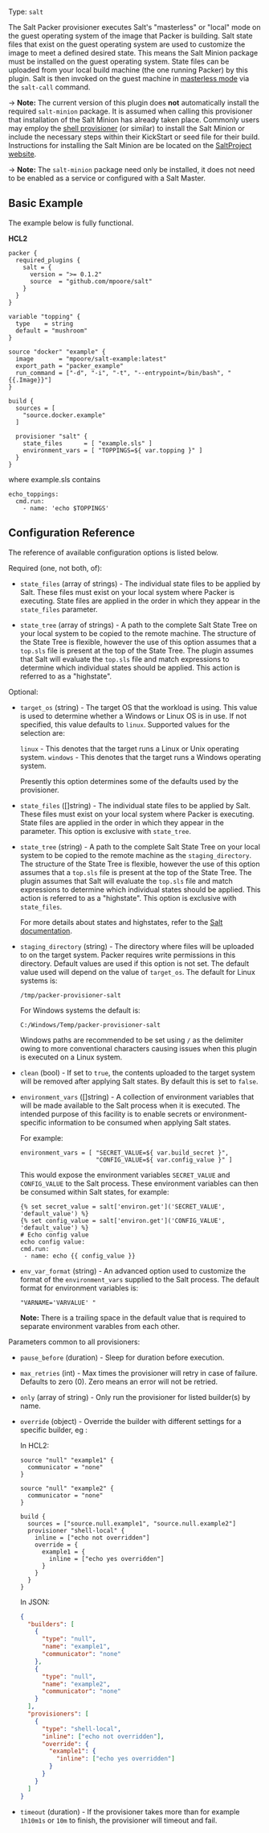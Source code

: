 Type: `salt`

The Salt Packer provisioner executes Salt's "masterless" or "local"
mode on the guest operating system of the image that Packer is building.
Salt state files that exist on the guest operating system are used to customize
the image to meet a defined desired state. This means the Salt Minion package
must be installed on the guest operating system.
State files can be uploaded from your local build machine (the one running
Packer) by this plugin. Salt is then invoked on the guest machine in [masterless
mode](https://docs.saltproject.io/en/latest/topics/tutorials/quickstart.html)
via the `salt-call` command.

-> **Note:** The current version of this plugin does **not** automatically install the required `salt-minion` package. It is assumed when calling this provisioner that installation of the Salt Minion has already taken place. Commonly users may employ the [shell provisioner](/packer/docs/provisioner/shell) (or similar) to install the Salt Minion or include the necessary steps within their KickStart or seed file for their build. Instructions for installing the Salt Minion are be located on the [SaltProject website](https://docs.saltproject.io/salt/install-guide/en/latest/).

-> **Note:** The `salt-minion` package need only be installed, it does not need to be enabled as a service or configured with a Salt Master.

## Basic Example

The example below is fully functional.

**HCL2**

```hcl
packer {
  required_plugins {
    salt = {
      version = ">= 0.1.2"
      source  = "github.com/mpoore/salt"
    }
  }
}

variable "topping" {
  type    = string
  default = "mushroom"
}

source "docker" "example" {
  image       = "mpoore/salt-example:latest"
  export_path = "packer_example"
  run_command = ["-d", "-i", "-t", "--entrypoint=/bin/bash", "{{.Image}}"]
}

build {
  sources = [
    "source.docker.example"
  ]

  provisioner "salt" {
    state_files      = [ "example.sls" ]
    environment_vars = [ "TOPPINGS=${ var.topping }" ]
  }
}
```

where example.sls contains

```
echo_toppings:
  cmd.run:
    - name: 'echo $TOPPINGS'
```

## Configuration Reference

The reference of available configuration options is listed below.

Required (one, not both, of):

- `state_files` (array of strings) - The individual state files to be applied by Salt. These files must exist on
	your local system where Packer is executing. State files are applied in the order
	in which they appear in the `state_files` parameter.

- `state_tree` (array of strings) - A path to the complete Salt State Tree on your local system to be copied to the remote machine.
  The structure of the State Tree is flexible, however the use of this option assumes
	that a `top.sls` file is present at the top of the State Tree. The plugin assumes that Salt will evaluate
	the `top.sls` file and match expressions to determine which individual states should be applied. This action
	is referred to as a "highstate".

Optional:

<!-- Code generated from the comments of the Config struct in provisioner/salt/provisioner.go; DO NOT EDIT MANUALLY -->

- `target_os` (string) - The target OS that the workload is using. This value is used to determine whether a
  Windows or Linux OS is in use. If not specified, this value defaults to `linux`.
  Supported values for the selection are:
  
  `linux` - This denotes that the target runs a Linux or Unix operating system.
  `windows` - This denotes that the target runs a Windows operating system.
  
  Presently this option determines some of the defaults used by the provisioner.

- `state_files` ([]string) - The individual state files to be applied by Salt. These files must exist on
  your local system where Packer is executing. State files are applied in the order
  in which they appear in the parameter. This option is exclusive
  with `state_tree`.

- `state_tree` (string) - A path to the complete Salt State Tree on your local system to be copied to the remote machine as the
  `staging_directory`. The structure of the State Tree is flexible, however the use of this option assumes
  that a `top.sls` file is present at the top of the State Tree. The plugin assumes that Salt will evaluate
  the `top.sls` file and match expressions to determine which individual states should be applied. This action
  is referred to as a "highstate". This option is exclusive with `state_files`.
  
  For more details about states and highstates, refer to the [Salt documentation](https://docs.saltproject.io/en/latest/topics/tutorials/starting_states.html).

- `staging_directory` (string) - The directory where files will be uploaded to on the target system. Packer requires write
  permissions in this directory. Default values are used if this option is not set.
  The default value used will depend on the value of `target_os`. The default for Linux systems is:
  
  ```
  /tmp/packer-provisioner-salt
  ```
  
  For Windows systems the default is:
  
  ```
  C:/Windows/Temp/packer-provisioner-salt
  ```
  
  Windows paths are recommended to be set using `/` as the delimiter owing to more conventional
  characters causing issues when this plugin is executed on a Linux system.

- `clean` (bool) - If set to `true`, the contents uploaded to the target system will be removed after
  applying Salt states. By default this is set to `false`.

- `environment_vars` ([]string) - A collection of environment variables that will be made available to the Salt process
  when it is executed. The intended purpose of this facility is to enable secrets or
  environment-specific information to be consumed when applying Salt states.
  
  For example:
  
  ```hcl
  environment_vars = [ "SECRET_VALUE=${ var.build_secret }",
                       "CONFIG_VALUE=${ var.config_value }" ]
  ```
  This would expose the environment variables `SECRET_VALUE` and `CONFIG_VALUE` to the Salt process.
  These environment variables can then be consumed within Salt states, for example:
  
  ```text
  {% set secret_value = salt['environ.get']('SECRET_VALUE', 'default_value') %}
  {% set config_value = salt['environ.get']('CONFIG_VALUE', 'default_value') %}
  # Echo config value
  echo config value:
  cmd.run:
   - name: echo {{ config_value }}
  ```

- `env_var_format` (string) - An advanced option used to customize the format of the `environment_vars` supplied to the Salt process.
  The default format for environment variables is:
  
  ```
  "VARNAME='VARVALUE' "
  ```
  
  **Note:** There is a trailing space in the default value that is required to separate environment varables from each other.

<!-- End of code generated from the comments of the Config struct in provisioner/salt/provisioner.go; -->


Parameters common to all provisioners:

- `pause_before` (duration) - Sleep for duration before execution.

- `max_retries` (int) - Max times the provisioner will retry in case of failure. Defaults to zero (0). Zero means an error will not be retried.

- `only` (array of string) - Only run the provisioner for listed builder(s)
  by name.

- `override` (object) - Override the builder with different settings for a
  specific builder, eg :

  In HCL2:

  ```hcl
  source "null" "example1" {
    communicator = "none"
  }

  source "null" "example2" {
    communicator = "none"
  }

  build {
    sources = ["source.null.example1", "source.null.example2"]
    provisioner "shell-local" {
      inline = ["echo not overridden"]
      override = {
        example1 = {
          inline = ["echo yes overridden"]
        }
      }
    }
  }
  ```

  In JSON:

  ```json
  {
    "builders": [
      {
        "type": "null",
        "name": "example1",
        "communicator": "none"
      },
      {
        "type": "null",
        "name": "example2",
        "communicator": "none"
      }
    ],
    "provisioners": [
      {
        "type": "shell-local",
        "inline": ["echo not overridden"],
        "override": {
          "example1": {
            "inline": ["echo yes overridden"]
          }
        }
      }
    ]
  }
  ```

- `timeout` (duration) - If the provisioner takes more than for example
  `1h10m1s` or `10m` to finish, the provisioner will timeout and fail.
